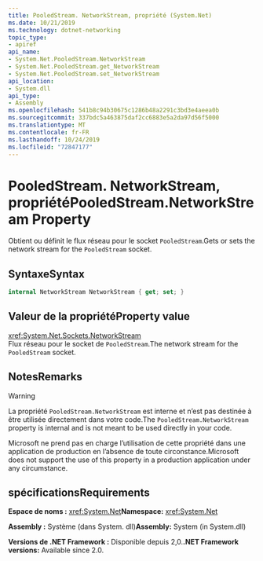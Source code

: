 ```yaml
---
title: PooledStream. NetworkStream, propriété (System.Net)
ms.date: 10/21/2019
ms.technology: dotnet-networking
topic_type:
- apiref
api_name:
- System.Net.PooledStream.NetworkStream
- System.Net.PooledStream.get_NetworkStream
- System.Net.PooledStream.set_NetworkStream
api_location:
- System.dll
api_type:
- Assembly
ms.openlocfilehash: 541b8c94b30675c1286b48a2291c3bd3e4aeea0b
ms.sourcegitcommit: 337bdc5a463875daf2cc6883e5a2da97d56f5000
ms.translationtype: MT
ms.contentlocale: fr-FR
ms.lasthandoff: 10/24/2019
ms.locfileid: "72847177"
---
```

# <a name="pooledstreamnetworkstream-property"></a><span data-ttu-id="3346c-102">PooledStream. NetworkStream, propriété</span><span class="sxs-lookup"><span data-stu-id="3346c-102">PooledStream.NetworkStream Property</span></span>

<span data-ttu-id="3346c-103">Obtient ou définit le flux réseau pour le socket `PooledStream`.</span><span class="sxs-lookup"><span data-stu-id="3346c-103">Gets or sets the network stream for the `PooledStream` socket.</span></span>

## <a name="syntax"></a><span data-ttu-id="3346c-104">Syntaxe</span><span class="sxs-lookup"><span data-stu-id="3346c-104">Syntax</span></span>

```csharp
internal NetworkStream NetworkStream { get; set; }
```

## <a name="property-value"></a><span data-ttu-id="3346c-105">Valeur de la propriété</span><span class="sxs-lookup"><span data-stu-id="3346c-105">Property value</span></span>

<xref:System.Net.Sockets.NetworkStream>  
<span data-ttu-id="3346c-106">Flux réseau pour le socket de `PooledStream`.</span><span class="sxs-lookup"><span data-stu-id="3346c-106">The network stream for the `PooledStream` socket.</span></span>

## <a name="remarks"></a><span data-ttu-id="3346c-107">Notes</span><span class="sxs-lookup"><span data-stu-id="3346c-107">Remarks</span></span>

> [!WARNING]
> <span data-ttu-id="3346c-108">La propriété `PooledStream.NetworkStream` est interne et n’est pas destinée à être utilisée directement dans votre code.</span><span class="sxs-lookup"><span data-stu-id="3346c-108">The `PooledStream.NetworkStream` property is internal and is not meant to be used directly in your code.</span></span>
>
> <span data-ttu-id="3346c-109">Microsoft ne prend pas en charge l’utilisation de cette propriété dans une application de production en l’absence de toute circonstance.</span><span class="sxs-lookup"><span data-stu-id="3346c-109">Microsoft does not support the use of this property in a production application under any circumstance.</span></span>

## <a name="requirements"></a><span data-ttu-id="3346c-110">spécifications</span><span class="sxs-lookup"><span data-stu-id="3346c-110">Requirements</span></span>

<span data-ttu-id="3346c-111">**Espace de noms :** <xref:System.Net></span><span class="sxs-lookup"><span data-stu-id="3346c-111">**Namespace:** <xref:System.Net></span></span>

<span data-ttu-id="3346c-112">**Assembly :** Système (dans System. dll)</span><span class="sxs-lookup"><span data-stu-id="3346c-112">**Assembly:** System (in System.dll)</span></span>

<span data-ttu-id="3346c-113">**Versions de .NET Framework :** Disponible depuis 2,0.</span><span class="sxs-lookup"><span data-stu-id="3346c-113">**.NET Framework versions:** Available since 2.0.</span></span>

